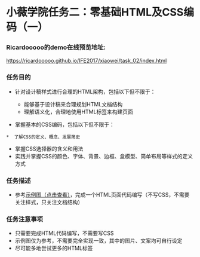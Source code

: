# 小薇学院任务二：零基础HTML及CSS编码（一）
### Ricardooooo的demo在线预览地址:
https://ricardooooo.github.io/IFE2017/xiaowei/task_02/index.html
### 任务目的
* 针对设计稿样式进行合理的HTML架构，包括以下但不限于：
  * 能够基于设计稿来合理规划HTML文档结构
  * 理解语义化，合理地使用HTML标签来构建页面
  
* 掌握基本的CSS编码，包括以下但不限于：
```
*  了解CSS的定义、概念、发展简史
```
  * 掌握CSS选择器的含义和用法
  * 实践并掌握CSS的颜色、字体、背景、边框、盒模型、简单布局等样式的定义方式

### 任务描述
* 参考[示例图（点击查看）](http://7xrp04.com1.z0.glb.clouddn.com/task_1_1_1.jpg)，完成一个HTML页面代码编写（不写CSS，不需要关注样式，只关注文档结构）

### 任务注意事项
* 只需要完成HTML代码编写，不需要写CSS
* 示例图仅为参考，不需要完全实现一致，其中的图片、文案均可自行设定
* 尽可能多地尝试更多的HTML标签
